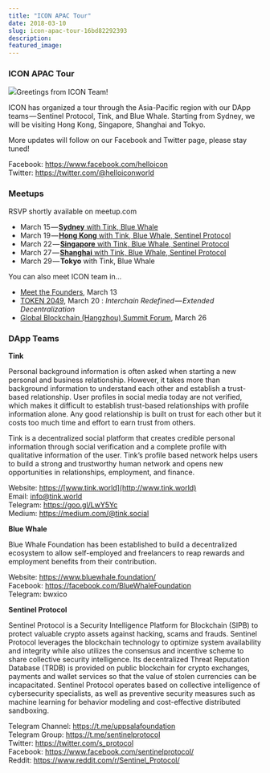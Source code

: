 ```yaml
---
title: "ICON APAC Tour"
date: 2018-03-10
slug: icon-apac-tour-16bd82292393
description:
featured_image:
---
```


### ICON APAC Tour

![](https://cdn-images-1.medium.com/max/800/0*1gnTqWYZN261vNbD.)Greetings from ICON Team!

ICON has organized a tour through the Asia-Pacific region with our DApp teams — Sentinel Protocol, Tink, and Blue Whale. Starting from Sydney, we will be visiting Hong Kong, Singapore, Shanghai and Tokyo.

More updates will follow on our Facebook and Twitter page, please stay tuned!

Facebook: <https://www.facebook.com/helloicon>  
Twitter: <https://twitter.com/@helloiconworld>

### Meetups

RSVP shortly available on meetup.com

* March 15 — [**Sydney** with Tink, Blue Whale](https://www.meetup.com/ko-KR/ICON-Australia/events/248690949/?eventId=248690949)
* March 19 — [**Hong Kong** with Tink, Blue Whale, Sentinel Protocol](https://l.facebook.com/l.php?u=https%3A%2F%2Fwww.eventbrite.com%2Fe%2Ficon-koreas-largest-blockchain-project-tickets-44146110204&h=ATPr2IpTzFc87S7w0sUQLh75_JhNISqkL9bXSQXvNRZZHwbTvWgZGgj7Ib3GmMUXSd2wErG2Wm9_fWmGLjQv5hGDrFKyakINu9p8qh0Dd1S4WHf_6_xm2OEx7Ek)
* March 22 — [**Singapore** with Tink, Blue Whale](https://www.meetup.com/ICON-Singapore-Meetup/events/248793219/)[, Sentinel Protocol](https://l.facebook.com/l.php?u=https%3A%2F%2Fwww.eventbrite.com%2Fe%2Ficon-koreas-largest-blockchain-project-tickets-44146110204&h=ATPr2IpTzFc87S7w0sUQLh75_JhNISqkL9bXSQXvNRZZHwbTvWgZGgj7Ib3GmMUXSd2wErG2Wm9_fWmGLjQv5hGDrFKyakINu9p8qh0Dd1S4WHf_6_xm2OEx7Ek)
* March 27 — [**Shanghai** with Tink, Blue Whale, Sentinel Protocol](https://www.meetup.com/ICON-meetup/events/248851716/)
* March 29 — **Tokyo** with Tink, Blue Whale

You can also meet ICON team in…

* [Meet the Founders](https://www.eventbrite.com/e/meet-the-founders-icon-quantstamp-tickets-43702749099), March 13
* [TOKEN 2049](http://www.token2049.com), March 20 : *Interchain Redefined — Extended Decentralization*
* [Global Blockchain (Hangzhou) Summit Forum](http://www.8btc.com/summit_en.html), March 26

### DApp Teams

**Tink**

Personal background information is often asked when starting a new personal and business relationship. However, it takes more than background information to understand each other and establish a trust-based relationship. User profiles in social media today are not verified, which makes it difficult to establish trust-based relationships with profile information alone. Any good relationship is built on trust for each other but it costs too much time and effort to earn trust from others.

Tink is a decentralized social platform that creates credible personal information through social verification and a complete profile with qualitative information of the user. Tink’s profile based network helps users to build a strong and trustworthy human network and opens new opportunities in relationships, employment, and finance.

Website: [https://](https://medium.com/@tink.social)[www.tink.world](http://www.tink.world)  
Email: info@tink.world  
Telegram: <https://goo.gl/LwY5Yc>  
Medium: <https://medium.com/@tink.social>

**Blue Whale**

Blue Whale Foundation has been established to build a decentralized ecosystem to allow self-employed and freelancers to reap rewards and employment benefits from their contribution.

Website: <https://www.bluewhale.foundation/>  
Facebook: <https://facebook.com/BlueWhaleFoundation>  
Telegram: bwxico

**Sentinel Protocol**

Sentinel Protocol is a Security Intelligence Platform for Blockchain (SIPB) to protect valuable crypto assets against hacking, scams and frauds. Sentinel Protocol leverages the blockchain technology to optimize system availability and integrity while also utilizes the consensus and incentive scheme to share collective security intelligence. Its decentralized Threat Reputation Database (TRDB) is provided on public blockchain for crypto exchanges, payments and wallet services so that the value of stolen currencies can be incapacitated. Sentinel Protocol operates based on collective intelligence of cybersecurity specialists, as well as preventive security measures such as machine learning for behavior modeling and cost-effective distributed sandboxing.

Telegram Channel: <https://t.me/uppsalafoundation>  
Telegram Group: <https://t.me/sentinelprotocol>  
Twitter: <https://twitter.com/s_protocol>  
Facebook: <https://www.facebook.com/sentinelprotocol/>  
Reddit: <https://www.reddit.com/r/Sentinel_Protocol/>

